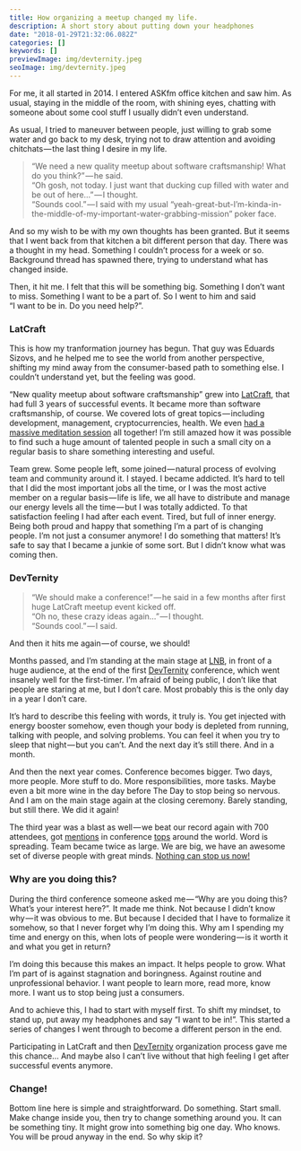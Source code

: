 ```yaml
---
title: How organizing a meetup changed my life.
description: A short story about putting down your headphones
date: "2018-01-29T21:32:06.082Z"
categories: []
keywords: []
previewImage: img/devternity.jpeg
seoImage: img/devternity.jpeg
---
```


For me, it all started in 2014. I entered ASKfm office kitchen and saw him. As usual, staying in the middle of the room, with shining eyes, chatting with someone about some cool stuff I usually didn’t even understand.

As usual, I tried to maneuver between people, just willing to grab some water and go back to my desk, trying not to draw attention and avoiding chitchats — the last thing I desire in my life.

> “We need a new quality meetup about software craftsmanship! What do you think?” — he said.   
> “Oh gosh, not today. I just want that ducking cup filled with water and be out of here…” — I thought.   
> “Sounds cool.” — I said with my usual “yeah-great-but-I’m-kinda-in-the-middle-of-my-important-water-grabbing-mission” poker face.

And so my wish to be with my own thoughts has been granted. But it seems that I went back from that kitchen a bit different person that day. There was a thought in my head. Something I couldn’t process for a week or so. Background thread has spawned there, trying to understand what has changed inside.

Then, it hit me. I felt that this will be something big. Something I don’t want to miss. Something I want to be a part of. So I went to him and said   
“I want to be in. Do you need help?”.

### LatCraft

This is how my tranformation journey has begun. That guy was Eduards Sizovs, and he helped me to see the world from another perspective, shifting my mind away from the consumer-based path to something else. I couldn’t understand yet, but the feeling was good.

“New quality meetup about software craftsmanship” grew into [LatCraft](https://www.facebook.com/groups/latcraft/), that had full 3 years of successful events. It became more than software craftsmanship, of course. We covered lots of great topics — including development, management, cryptocurrencies, health. We even [had a massive meditation session](https://www.youtube.com/watch?v=F-RLFrE0HV0) all together! I’m still amazed how it was possible to find such a huge amount of talented people in such a small city on a regular basis to share something interesting and useful.

Team grew. Some people left, some joined — natural process of evolving team and community around it. I stayed. I became addicted. It’s hard to tell that I did the most important jobs all the time, or I was the most active member on a regular basis — life is life, we all have to distribute and manage our energy levels all the time — but I was totally addicted. To that satisfaction feeling I had after each event. Tired, but full of inner energy. Being both proud and happy that something I’m a part of is changing people. I’m not just a consumer anymore! I do something that matters! It’s safe to say that I became a junkie of some sort. But I didn’t know what was coming then.

### DevTernity

> “We should make a conference!” — he said in a few months after first huge LatCraft meetup event kicked off.  
> “Oh no, these crazy ideas again…” — I thought.   
> “Sounds cool.” — I said.

And then it hits me again — of course, we should!

Months passed, and I’m standing at the main stage at [LNB](https://www.lnb.lv), in front of a huge audience, at the end of the first [DevTernity](https://devternity.com) conference, which went insanely well for the first-timer. I’m afraid of being public, I don’t like that people are staring at me, but I don’t care. Most probably this is the only day in a year I don’t care.

It’s hard to describe this feeling with words, it truly is. You get injected with energy booster somehow, even though your body is depleted from running, talking with people, and solving problems. You can feel it when you try to sleep that night — but you can’t. And the next day it’s still there. And in a month.

And then the next year comes. Conference becomes bigger. Two days, more people. More stuff to do. More responsibilities, more tasks. Maybe even a bit more wine in the day before The Day to stop being so nervous. And I am on the main stage again at the closing ceremony. Barely standing, but still there. We did it again!

The third year was a blast as well — we beat our record again with 700 attendees, got [mentions](https://techbeacon.com/best-software-engineering-conferences-2018) in conference [tops](https://medium.com/@uxdxconf/8-developer-conferences-to-consider-for-your-2018-calendar-7f2c81295772) around the world. Word is spreading. Team became twice as large. We are big, we have an awesome set of diverse people with great minds. [Nothing can stop us now!](https://www.youtube.com/watch?v=oXTY7GYhlFU)

### Why are you doing this?

During the third conference someone asked me — “Why are you doing this? What’s your interest here?”. It made me think. Not because I didn’t know why — it was obvious to me. But because I decided that I have to formalize it somehow, so that I never forget why I’m doing this. Why am I spending my time and energy on this, when lots of people were wondering — is it worth it and what you get in return?

I’m doing this because this makes an impact. It helps people to grow. What I’m part of is against stagnation and boringness. Against routine and unprofessional behavior. I want people to learn more, read more, know more. I want us to stop being just a consumers.

And to achieve this, I had to start with myself first. To shift my mindset, to stand up, put away my headphones and say “I want to be in!”. This started a series of changes I went through to become a different person in the end.

Participating in LatCraft and then [DevTernity](https://devternity.com) organization process gave me this chance… And maybe also I can’t live without that high feeling I get after successful events anymore.

### Change!

Bottom line here is simple and straightforward. Do something. Start small. Make change inside you, then try to change something around you. It can be something tiny. It might grow into something big one day. Who knows. You will be proud anyway in the end. So why skip it?
